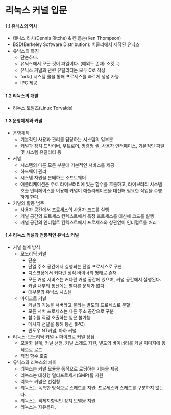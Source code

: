 # 리눅스 커널 입문

#### 1.1 유닉스의 역사

- 데니스 리치(Dennis Ritche) & 켄 톰슨(Ken Thompson)
- BSD(Berkeley Software Distribution): 버클리에서 제작된 유닉스
- 유닉스의 특징
  - 단순하다.
  - 유닉스에서 모든 것이 파일이다. (예외도 존재: 소켓…)
  - 유닉스 커널과 관련 유틸리티는 모두 C로 작성
  - fork() 시스템 콜을 통해 프로세스를 빠르게 생성 가능
  - IPC 제공



#### 1.2 리눅스의 개발

- 리누스 토발즈(Linux Torvalds)



#### 1.3 운영체제와 커널

- 운영체제
  - 기본적인 사용과 관리를 담당하는 시스템의 일부분
  - 커널과 장치 드라이버, 부트로더, 명령형 셸, 사용자 인터페이스, 기본적인 파일 및 시스템 유틸리티 등
- 커널
  - 시스템의 다른 모든 부분에 기본적인 서비스를 제공
  - 하드웨어 관리
  - 시스템 자원을 분배하는 소프트웨어
  - 애플리케이션은 주로 라이브러리에 있는 함수를 호출하고, 라이브러리 시스템 호출 인터페이스를 이용해 커널이 애플리케이션을 대신해 필요한 작업을 수행하게 한다.
- 커널의 활동 범주
  - 사용자 공간에서 프로세스의 사용자 코드를 실행
  - 커널 공간의 프로세스 컨텍스트에서 특정 프로세스를 대신해 코드를 실행
  - 커널 공간의 인터럽트 컨텍스트에서 프로세스와 상관없이 인터럽트를 처리



#### 1.4 리눅스 커널과 전통적인 유닉스 커널

- 커널 설계 방식
  - 모노리딕 커널
    - 단순
    - 단일 주소 공간에서 실행되는 단일 프로세스로 구현
    - 디스크상에서 커다란 정적 바이너리 형태로 존재
    - 모든 커널 서비스는 커다란 커널 공간에 있으며, 커널 공간에서 실행된다.
    - 커널 내부의 통신에는 별다른 문제가 없다.
    - 대부분의 유닉스 시스템
  - 마이크로 커널
    - 커널의 기능을 서버라고 불리는 별도의 프로세스로 분할
    - 모든 서버 프로세스는 다른 주소 공간으로 구분
    - 함수를 직접 호출하는 일은 불가능
    - 메시지 전달을 통해 통신 (IPC)
    - 윈도우 NT커널, 마하 커널
- 리눅스: 모노리딕 커널 + 마이크로 커널 장점
  - 모듈화 설계, 커널 선점, 커널 스레드 지원, 별도의 바이너리를 커널 이미지에 동적으로 로드
  - 직접 함수 호출
- 유닉스와 리눅스의 차이
  - 리눅스는 커널 모듈을 동적으로 로딩하는 기능을 제공
  - 리눅스는 대칭형 멀티프로세서(SMP)를 지원
  - 리눅스 커널은 선점형
  - 리눅스는 독특한 방식으로 스레드를 지원: 프로세스와 스레드를 구분하지 않는다.
  - 리눅스는 객체지향적인 장치 모델을 지원
  - 리눅스는 자유롭다.